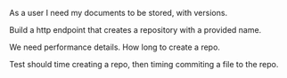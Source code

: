 As a user I need my documents to be stored, with versions. 

Build a http endpoint that creates a repository with a provided name.

We need performance details. How long to create a repo.

Test should time creating a repo, then timing commiting a file to the repo.
